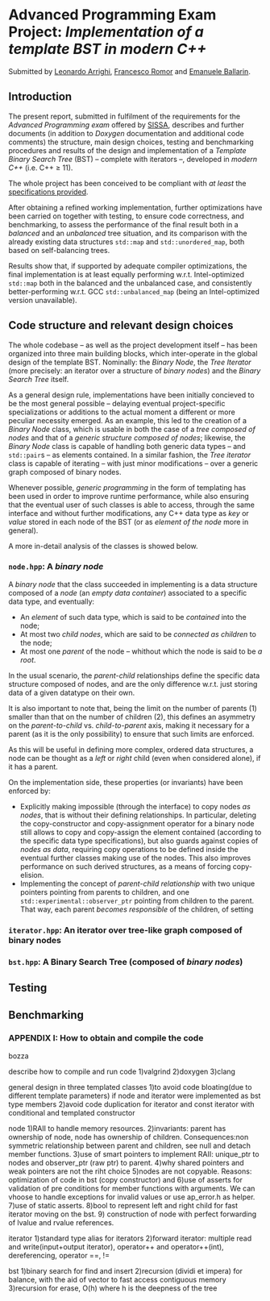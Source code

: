 # Advanced Programming Exam Project: *Implementation of a template BST in modern C++*

Submitted by [Leonardo Arrighi](https://github.com/LeonardoArrighi), [Francesco Romor](https://github.com/FrancescoRo) and [Emanuele Ballarin](https://github.com/emaballarin).

## Introduction

The present report, submitted in fulfilment of the requirements for the *Advanced Programming exam* offered by [SISSA](https://sissa.it), describes and further documents (in addition to *Doxygen* documentation and additional code comments) the structure, main design choices, testing and benchmarking procedures and results of the design and implementation of a *Template Binary Search Tree* (BST) – complete with iterators –, developed in *modern C++* (i.e. C++ $\geq$ 11).

The whole project has been conceived to be compliant with *at least* the [specifications provided](https://github.com/asartori86/advanced_programming_2019-20/blob/master/exam/readme.pdf).

After obtaining a refined working implementation, further optimizations have been carried on together with testing, to ensure code correctness, and benchmarking, to assess the performance of the final result both in a *balanced* and an *unbalanced* tree situation, and its comparison with the already existing data structures `std::map` and `std::unordered_map`, both based on self-balancing trees.

Results show that, if supported by adequate compiler optimizations, the final implementation is at least equally performing w.r.t. Intel-optimized `std::map` both in the balanced and the unbalanced case, and consistently better-performing w.r.t. GCC `std::unbalanced_map` (being an Intel-optimized version unavailable).



## Code structure and relevant design choices

The whole codebase – as well as the project development itself – has been organized into three main building blocks, which inter-operate in the global design of the template BST. Nominally: the *Binary Node*, the *Tree Iterator* (more precisely: an iterator over a structure of *binary nodes*) and the *Binary Search Tree* itself. 

As a general design rule, implementations have been initially concieved to be the most general possible – delaying eventual project-specific specializations or additions to the actual moment a different or more peculiar necessity emerged. As an example, this led to the creation of a *Binary Node* class, which is usable in both the case of a *tree composed of nodes* and that of a *generic structure composed of nodes*; likewise, the *Binary Node* class is capable of handling both generic data types – and `std::pair`s – as elements contained. In a similar fashion, the *Tree iterator* class is capable of iterating – with just minor modifications – over a generic graph composed of binary nodes.

Whenever possible, *generic programming* in the form of templating has been used in order to improve runtime performance, while also ensuring that the eventual user of such classes is able to access, through the same interface and without further modifications, any C++ data type as *key* or *value* stored in each node of the BST (or as *element of the node* more in general).

A more in-detail analysis of the classes is showed below.

### `node.hpp`: A *binary node*

A *binary node* that the class succeeded in implementing is a data structure composed of a *node* (an *empty data container*) associated to a specific data type, and eventually:

-   An *element* of such data type, which is said to be *contained* into the node;
-   At most two *child nodes*, which are said to be *connected as children* to the node;
-   At most one *parent* of the node – whithout which the node is said to be *a root*.

In the usual scenario, the *parent*-*child* relationships define the specific data structure composed of nodes, and are the only difference w.r.t. just storing data of a given datatype on their own.

It is also important to note that, being the limit on the number of parents (1) smaller than that on the number of children (2), this defines an asymmetry on the *parent-to-child* vs. *child-to-parent* axis, making it necessary for a parent (as it is the only possibility) to ensure that such limits are enforced.

As this will be useful in defining more complex, ordered data structures, a node can be thought as a *left* or *right* child (even when considered alone), if it has a parent.

On the implementation side, these properties (or invariants) have been enforced by:

-   Explicitly making impossible (through the interface) to copy nodes *as nodes*, that is without their defining relationships. In particular, deleting the copy-constructor and copy-assignment operator for a binary node still allows to copy and copy-assign the element contained (according to the specific data type specifications), but also guards against copies of *nodes as data*, requiring copy operations to be defined inside the eventual further classes making use of the nodes. This also improves performance on such derived structures, as a means of forcing copy-elision.
-   Implementing the concept of *parent-child relationship* with two unique pointers pointing from parents to children, and one `std::experimental::observer_ptr` pointing from children to the parent. That way, each parent *becomes responsible* of the children, of setting 

### `iterator.hpp`: An iterator over tree-like graph composed of binary nodes

### `bst.hpp`: A Binary Search Tree (composed of *binary nodes*)





## Testing



## Benchmarking





### APPENDIX I: How to obtain and compile the code





















bozza

describe how to compile and run code
1)valgrind
2)doxygen
3)clang

general design in three templated classes
1)to avoid code bloating(due to different template parameters) if node and iterator were implemented as bst type members
2)avoid code duplication for iterator and const iterator with conditional and templated constructor

node
1)RAII to handle memory resources. 
2)invariants: parent has ownership of node, node has ownership of children. Consequences:non symmetric relationship between parent and children, see null and detach member functions. 
3)use of smart pointers to implement RAII: unique_ptr to nodes and observer_ptr (raw ptr) to parent.
4)why shared pointers and weak pointers are not the riht choice
5)nodes are not copyable. Reasons: optimization of code in bst (copy constructor) and 
6)use of asserts for validation of pre conditions for member functions with arguments. We can vhoose to handle exceptions for invalid values or use ap_error.h as helper.
7)use of static asserts.
8)bool to represent left and right child for fast iterator moving on the bst.
9) construction of node with perfect forwarding of lvalue and rvalue references.

iterator
1)standard type alias for iterators
2)forward iterator: multiple read and write(input+output iterator), operator++ and operator++(int), dereferencing, operator ==, !=

bst
1)binary search for find and insert
2)recursion (dividi et impera) for balance, with the aid of vector to fast access contiguous memory
3)recursion for erase, O(h) where h is the deepness of the tree